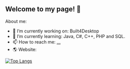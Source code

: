 ## Welcome to my page! 👋

About me:
- 🔭 I’m currently working on: Built4Desktop
- 🌱 I’m currently learning: Java, C#, C++, PHP and SQL.
- 📫 How to reach me: [...](https://www.linkedin.com/in/robin-ringwelski-b82023322/)
- 🌎 Website: 

[![Top Langs](https://github-readme-stats.vercel.app/api/top-langs/?username=RobinRingwelski?Theme=dark)](https://github.com/anuraghazra/github-readme-stats)

